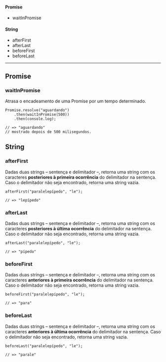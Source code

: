 #### Promise
* waitInPromise

#### String
* afterFirst
* afterLast
* beforeFirst
* beforeLast

---

## Promise

### waitInPromise

Atrasa o encadeamento de uma Promise por um tempo determinado.

```
Promise.resolve("aguardando")
	.then(waitInPromise(500))
	.then(console.log);

// => "aguardando"
// mostrado depois de 500 milisegundos.
```

## String

### afterFirst

Dadas duas strings – sentença e delimitador –, retorna uma string com os caracteres **posteriores à primeira ocorrência** do delimitador na sentença. Caso o delimitador não seja encontrado, retorna uma string vazia.

```
afterFirst("paralelepípedo", "le");

// => "lepípedo"
```

### afterLast

Dadas duas strings – sentença e delimitador –, retorna uma string com os caracteres **posteriores à última ocorrência** do delimitador na sentença. Caso o delimitador não seja encontrado, retorna uma string vazia.

```
afterLast("paralelepípedo", "le");

// => "pípedo"
```

### beforeFirst

Dadas duas strings – sentença e delimitador –, retorna uma string com os caracteres **anteriores à primeira ocorrência** do delimitador na sentença. Caso o delimitador não seja encontrado, retorna uma string vazia.

```
beforeFirst("paralelepípedo", "le");

// => "para"
```

### beforeLast

Dadas duas strings – sentença e delimitador –, retorna uma string com os caracteres **anteriores à última ocorrência** do delimitador na sentença. Caso o delimitador não seja encontrado, retorna uma string vazia.

```
beforeLast("paralelepípedo", "le");

// => "parale"
```


